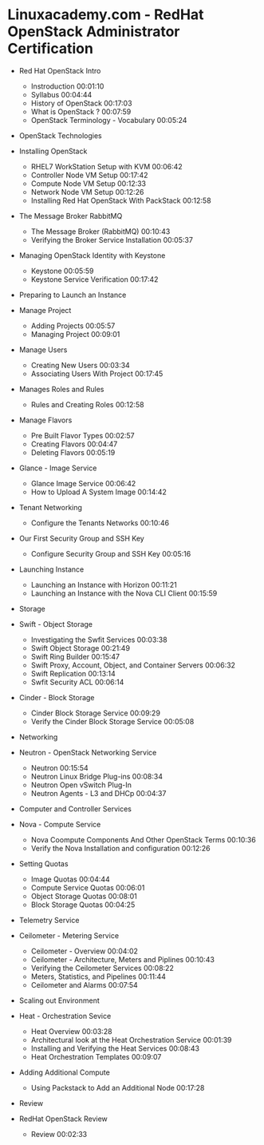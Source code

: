 Linuxacademy.com - RedHat OpenStack Administrator Certification
===============================================================

* Red Hat OpenStack Intro
  - Instroduction  00:01:10
  - Syllabus  00:04:44
  - History of OpenStack  00:17:03
  - What is OpenStack ?  00:07:59
  - OpenStack Terminology - Vocabulary  00:05:24
  
* OpenStack Technologies

* Installing OpenStack
  - RHEL7 WorkStation Setup with KVM  00:06:42
  - Controller Node VM Setup  00:17:42
  - Compute Node VM Setup  00:12:33
  - Network Node VM Setup  00:12:26
  - Installing Red Hat OpenStack With PackStack 00:12:58
  
* The Message Broker RabbitMQ
  - The Message Broker (RabbitMQ)  00:10:43
  - Verifying the Broker Service Installation  00:05:37
  
* Managing OpenStack Identity with Keystone
  - Keystone  00:05:59
  - Keystone  Service Verification 00:17:42
  
* Preparing to Launch an Instance

* Manage Project
  - Adding Projects  00:05:57
  - Managing Project  00:09:01
  
* Manage Users
  - Creating New Users  00:03:34
  - Associating Users With Project 00:17:45
  
* Manages Roles and Rules
  - Rules and Creating Roles  00:12:58
  
* Manage Flavors
  - Pre Built Flavor Types  00:02:57
  - Creating Flavors  00:04:47
  - Deleting Flavors  00:05:19
  
* Glance - Image Service
  - Glance Image Service  00:06:42
  - How to Upload A System Image  00:14:42
  
* Tenant Networking
  - Configure the Tenants Networks  00:10:46
  
* Our First Security Group and SSH Key
  - Configure Security Group and SSH Key  00:05:16
  
* Launching Instance
  - Launching an Instance with Horizon  00:11:21
  - Launching an Instance with the Nova CLI Client  00:15:59
  
* Storage

* Swift - Object Storage
  - Investigating the Swfit Services  00:03:38
  - Swift Object Storage  00:21:49
  - Swift Ring Builder  00:15:47
  - Swift Proxy, Account, Object, and Container Servers  00:06:32
  - Swift Replication  00:13:14
  - Swfit Security ACL  00:06:14
  
* Cinder - Block Storage
  - Cinder Block Storage Service  00:09:29
  - Verify the Cinder Block Storage Service  00:05:08
  
* Networking

* Neutron - OpenStack Networking Service
  - Neutron  00:15:54
  - Neutron Linux Bridge Plug-ins  00:08:34
  - Neutron Open vSwitch Plug-In
  - Neutron Agents - L3 and DHCp  00:04:37
  
* Computer and Controller Services
  
* Nova - Compute Service
  - Nova Coompute Components And Other OpenStack Terms 00:10:36
  - Verify the Nova Installation and configuration 00:12:26

* Setting Quotas
  - Image Quotas  00:04:44
  - Compute Service Quotas 00:06:01
  - Object Storage Quotas  00:08:01
  - Block Storage Quotas  00:04:25
  
* Telemetry Service

* Ceilometer - Metering Service
  - Ceilometer - Overview  00:04:02
  - Ceilometer - Architecture, Meters and Piplines  00:10:43
  - Verifying the Ceilometer Services 00:08:22
  - Meters, Statistics, and Pipelines  00:11:44
  - Ceilometer and Alarms  00:07:54
  
* Scaling out Environment

* Heat - Orchestration Sevice
  - Heat Overview  00:03:28
  - Architectural look at the Heat Orchestration Service 00:01:39
  - Installing and Verifying the Heat Services  00:08:43
  - Heat Orchestration Templates  00:09:07
  
* Adding Additional Compute
  - Using Packstack to Add an Additional Node  00:17:28
  
* Review

* RedHat OpenStack Review
  - Review 00:02:33